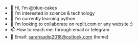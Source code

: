 - 👋 Hi, I’m @blue-cakes
- 👀 I’m interested in science & technology
- 🌱 I’m currently learning python
- 💞️ I’m looking to collaborate on replit.com or any website :)
- 📫 How to reach me: through email or telegram 
- 📧 Email: sarahsadiq2018@outlook.com (home)

<!---
blue-cakes/blue-cakes is a ✨ special ✨ repository because its `README.md` (this file) appears on your GitHub profile.
You can click the Preview link to take a look at your changes.
--->
